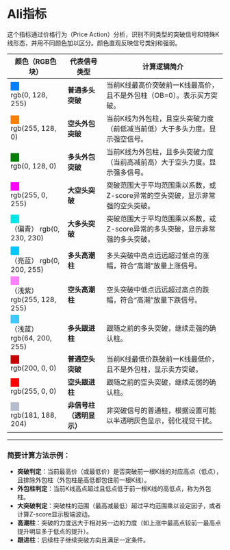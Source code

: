 # Ali指标

这个指标通过价格行为（Price Action）分析，识别不同类型的突破信号和特殊K线形态，并用不同颜色加以区分。颜色直观反映信号类别和强弱。

| 颜色（RGB色块）                                                                                                  | 代表信号类型             | 计算逻辑简介                                                                  |
| ---------------------------------------------------------------------------------------------------------------- | ------------------------ | ----------------------------------------------------------------------------- |
| <div style="background-color: rgb(0, 128, 255) ; width: 20px; height: 20px;"></div> rgb(0, 128, 255)             | **普通多头突破**         | 当前K线最高价突破前一K线最高价，且不是外包柱（OB=0）。表示买方突破。          |
| <div style="background-color: rgb(255, 128, 0) ; width: 20px; height: 20px;"></div> rgb(255, 128, 0)             | **空头外包突破**         | 当前K线为外包柱，且空头突破力度（前低减当前低）大于多头力度。显示强空信号。   |
| <div style="background-color: rgb(0, 128, 0)  ; width: 20px; height: 20px;"></div> rgb(0, 128, 0)                | **多头外包突破**         | 当前K线为外包柱，且多头突破力度（当前高减前高）大于空头力度。显示强多信号。   |
| <div style="background-color: rgb(255, 0, 255) ; width: 20px; height: 20px;"></div> rgb(255, 0, 255)             | **大空头突破**           | 突破范围大于平均范围乘以系数，或Z-score异常的空头突破，显示非常强的空头突破。 |
| <div style="background-color: rgb(0, 230, 230) ; width: 20px; height: 20px;"></div>（偏青） rgb(0, 230, 230)     | **大多头突破**           | 突破范围大于平均范围乘以系数，或Z-score异常的多头突破，显示非常强的多头突破。 |
| <div style="background-color: rgb(0, 200, 255) ; width: 20px; height: 20px;"></div>（亮蓝） rgb(0, 200, 255)     | **多头高潮柱**           | 多头突破中高点远远超过低点的涨幅，符合“高潮”放量上涨信号。                    |
| <div style="background-color: rgb(255, 128, 255) ; width: 20px; height: 20px;"></div>（浅紫） rgb(255, 128, 255) | **空头高潮柱**           | 空头突破中低点远远超过高点的跌幅，符合“高潮”放量下跌信号。                    |
| <div style="background-color: rgb(64, 200, 255) ; width: 20px; height: 20px;"></div>（浅蓝） rgb(64, 200, 255)   | **多头跟进柱**           | 跟随之前的多头突破，继续走强的确认柱。                                        |
| <div style="background-color: rgb(200, 0, 0) ; width: 20px; height: 20px;"></div> rgb(200, 0, 0)                 | **普通空头突破**         | 当前K线最低价跌破前一K线最低价，且不是外包柱，显示卖方突破。                  |
| <div style="background-color: rgb(255, 0, 0) ; width: 20px; height: 20px;"></div> rgb(255, 0, 0)                 | **空头跟进柱**           | 跟随之前的空头突破，继续走弱的确认柱。                                        |
| <div style="background-color: rgb(181, 188, 204) ; width: 20px; height: 20px;"></div> rgb(181, 188, 204)         | **非信号柱（透明显示）** | 非突破信号的普通柱，根据设置可能以半透明灰色显示，弱化视觉干扰。              |



------

### 简要计算方法示例：

- **突破判定**：当前最高价（或最低价）是否突破前一根K线的对应高点（低点），且排除外包柱（外包柱是高低都包住前一根K线）。
- **外包柱判定**：当前K线高点超过且低点低于前一根K线的高低点，称为外包柱。
- **大突破判定**：突破柱的范围（最高减最低）超过平均范围乘以设定因子，或者计算Z-score显示极端波动。
- **高潮柱**：突破的力度远大于相对另一边的力度（如上涨中最高点较前一最高点提升明显多于低点的提升）。
- **跟进柱**：后续柱子继续突破方向且满足一定条件。